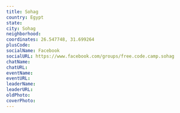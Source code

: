 ```yaml
---
title: Sohag
country: Egypt
state: 
city: Sohag
neighborhood: 
coordinates: 26.547748, 31.699264
plusCode:
socialName: Facebook
socialURL: https://www.facebook.com/groups/free.code.camp.sohag
chatName:
chatURL:
eventName:
eventURL:
leaderName:
leaderURL:
oldPhoto: 
coverPhoto:
---
```

